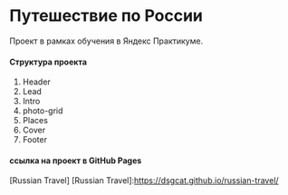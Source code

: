 # Путешествие по России
Проект в рамках обучения в Яндекс Практикуме.
#### Структура проекта
1. Header
2. Lead
3. Intro
4. photo-grid
5. Places
6. Cover
7. Footer

#### ссылка на проект в GitHub Pages
[Russian Travel]
[Russian Travel]:https://dsgcat.github.io/russian-travel/
